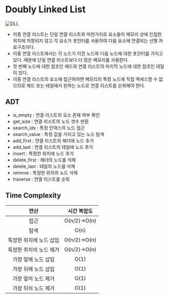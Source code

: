 # Doubly Linked List

![DLL](https://github.com/toutelajourn6e/Data_Structures-Algorithms/assets/118504009/d4e038d9-6385-471d-bb73-d98e34ff2da7)

* 이중 연결 리스트는 단일 연결 리스트와 마찬가지로 요소들이 메모리 상에 인접한 위치에 저장되지 않고 각 요소가 포인터를 사용하여 다음 요소에 연결되는 선형 자료구조이다.
* 이중 연결 리스트에서는 각 노드가 이전 노드와 다음 노드에 대한 포인터를 가지고 있다. 때문에 단일 연결 리스트보다 더 많은 메모리를 사용한다.
* 첫 번째 노드에 대한 참조인 헤드와 연결 리스트의 마지막 노드에 대한 참조인 테일이 있다.
* 이중 연결 리스트의 요소에 접근하려면 메모리의 특정 노드에 직접 액세스할 수 없으므로 헤드 또는 테일에서 원하는 노드로 연결 리스트를 순회해야 한다.

## ADT

* is_empty : 연결 리스트의 요소 존재 여부 확인
* get_size : 연결 리스트의 노드 갯수 반환
* search_idx : 특정 인덱스의 노드 접근
* search_value : 특정 값을 가지고 있는 노드 탐색
* add_first : 연결 리스트의 헤더에 노드 추가
* add_last : 연결 리스트의 테일에 노드 추가
* insert : 특정한 위치에 노드 추가
* delete_first : 헤더의 노드를 삭제
* delete_last : 테일의 노드를 삭제
* remove : 특정한 위치의 노드 삭제
* traverse : 연결 리스트를 순회


## Time Complexity

|      연산       | 시간 복잡도 |
|:-------------:|:------:|
|      접근       |  O(n/2)->O(n)  |
|      탐색       |  O(n)  |
| 특정한 위치에 노드 삽입 |  O(n/2)->O(n)  |
| 특정한 위치의 노드 제거 |  O(n/2)->O(n)  |
|  가장 앞에 노드 삽입  |  O(1)  |
|  가장 뒤에 노드 삽입  |  O(1)  |
|  가장 앞의 노드 제거  |  O(1)  |
|  가장 뒤의 노드 제거  |  O(1)  |

